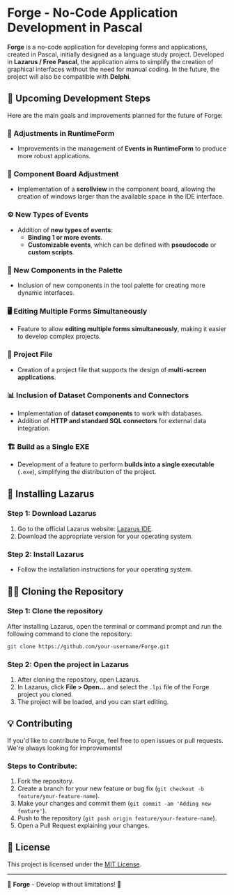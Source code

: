 # Forge - No-Code Application Development in Pascal

**Forge** is a no-code application for developing forms and applications, created in Pascal, initially designed as a language study project. Developed in **Lazarus / Free Pascal**, the application aims to simplify the creation of graphical interfaces without the need for manual coding. In the future, the project will also be compatible with **Delphi**.

## 🔧 Upcoming Development Steps

Here are the main goals and improvements planned for the future of Forge:

### 🔨 Adjustments in RuntimeForm
- Improvements in the management of **Events in RuntimeForm** to produce more robust applications.

### 🧩 Component Board Adjustment
- Implementation of a **scrollview** in the component board, allowing the creation of windows larger than the available space in the IDE interface.

### ⚙️ New Types of Events
- Addition of **new types of events**:
  - **Binding 1 or more events**.
  - **Customizable events**, which can be defined with **pseudocode** or **custom scripts**.

### 🎨 New Components in the Palette
- Inclusion of new components in the tool palette for creating more dynamic interfaces.

### 🖥️ Editing Multiple Forms Simultaneously
- Feature to allow **editing multiple forms simultaneously**, making it easier to develop complex projects.

### 📂 Project File
- Creation of a project file that supports the design of **multi-screen applications**.

### 📊 Inclusion of Dataset Components and Connectors
- Implementation of **dataset components** to work with databases.
- Addition of **HTTP and standard SQL connectors** for external data integration.

### 🏗️ Build as a Single EXE
- Development of a feature to perform **builds into a single executable** (`.exe`), simplifying the distribution of the project.

## 🚀 Installing Lazarus

### Step 1: Download Lazarus
1. Go to the official Lazarus website: [Lazarus IDE](https://www.lazarus-ide.org/).
2. Download the appropriate version for your operating system.

### Step 2: Install Lazarus
- Follow the installation instructions for your operating system.

## 🧑‍💻 Cloning the Repository

### Step 1: Clone the repository
After installing Lazarus, open the terminal or command prompt and run the following command to clone the repository:

```bash
git clone https://github.com/your-username/Forge.git
```

### Step 2: Open the project in Lazarus
1. After cloning the repository, open Lazarus.
2. In Lazarus, click **File > Open...** and select the `.lpi` file of the Forge project you cloned.
3. The project will be loaded, and you can start editing.

## 💡 Contributing

If you'd like to contribute to Forge, feel free to open issues or pull requests. We're always looking for improvements!

### Steps to Contribute:
1. Fork the repository.
2. Create a branch for your new feature or bug fix (`git checkout -b feature/your-feature-name`).
3. Make your changes and commit them (`git commit -am 'Adding new feature'`).
4. Push to the repository (`git push origin feature/your-feature-name`).
5. Open a Pull Request explaining your changes.

## 📜 License

This project is licensed under the [MIT License](LICENSE).

---

🚀 **Forge** - Develop without limitations! 🎉
